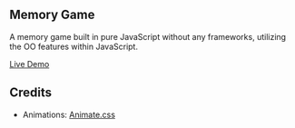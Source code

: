 Memory Game
---

A memory game built in pure JavaScript without any frameworks, utilizing the OO features within JavaScript.

[Live Demo](https://zchan0.github.io/MemoryGame/)

Credits
---
* Animations: [Animate.css](https://daneden.github.io/animate.css/)